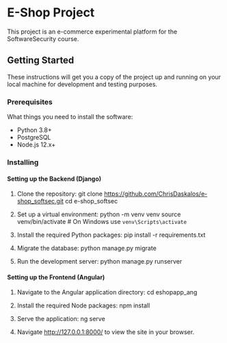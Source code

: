 # E-Shop Project

This project is an e-commerce experimental platform for the SoftwareSecurity course.

## Getting Started

These instructions will get you a copy of the project up and running on your local machine for development and testing purposes.

### Prerequisites

What things you need to install the software:

- Python 3.8+
- PostgreSQL
- Node.js 12.x+

### Installing

#### Setting up the Backend (Django)

1. Clone the repository:
   git clone https://github.com/ChrisDaskalos/e-shop_softsec.git
   cd e-shop_softsec

2. Set up a virtual environment:
    python -m venv venv
    source venv/bin/activate  # On Windows use `venv\Scripts\activate`

3. Install the required Python packages:
    pip install -r requirements.txt

4. Migrate the database:
    python manage.py migrate

5. Run the development server:
python manage.py runserver

#### Setting up the Frontend (Angular)

1. Navigate to the Angular application directory:
    cd eshopapp_ang

2. Install the required Node packages:
    npm install

3. Serve the application:
    ng serve

4. Navigate 
     http://127.0.0.1:8000/ to view the site in your browser.

